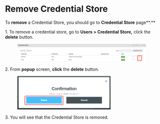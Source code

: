 # Remove Credential Store

To **remove** a Credential Store, you should go to **Credential Store** page**.**

1\.      To remove a credential store, go to **Users > Credential Store,** click the **delete** button.

<figure><img src="../../../.gitbook/assets/image (357).png" alt=""><figcaption></figcaption></figure>

2\.      From **popup** screen, **click** the **delete** button.

<div align="left">

<figure><img src="../../../.gitbook/assets/image (428).png" alt="" width="307"><figcaption></figcaption></figure>

</div>

3\.      You will see that the Credential Store is removed.
